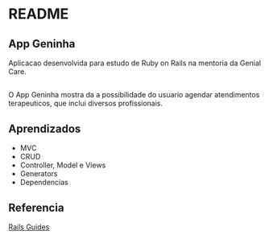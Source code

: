 # README

## App Geninha

Aplicacao desenvolvida para estudo de Ruby on Rails na mentoria da Genial Care.

## 

O App Geninha mostra da a possibilidade do usuario agendar atendimentos terapeuticos, que inclui diversos profissionais.

## Aprendizados 

* MVC
* CRUD
* Controller, Model e Views
* Generators
* Dependencias

## Referencia
[Rails Guides](https://guiarails.com.br)
